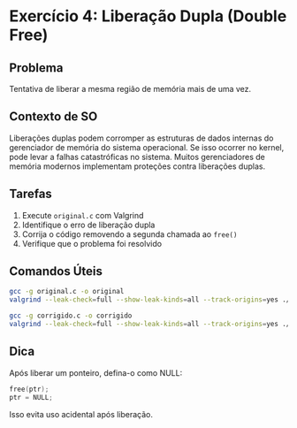 # Exercício 4: Liberação Dupla (Double Free)

## Problema
Tentativa de liberar a mesma região de memória mais de uma vez.

## Contexto de SO
Liberações duplas podem corromper as estruturas de dados internas do gerenciador de memória do sistema operacional. Se isso ocorrer no kernel, pode levar a falhas catastróficas no sistema. Muitos gerenciadores de memória modernos implementam proteções contra liberações duplas.

## Tarefas
1. Execute `original.c` com Valgrind
2. Identifique o erro de liberação dupla
3. Corrija o código removendo a segunda chamada ao `free()`
4. Verifique que o problema foi resolvido

## Comandos Úteis
```bash
gcc -g original.c -o original
valgrind --leak-check=full --show-leak-kinds=all --track-origins=yes ./original > valgrind_original.txt 2>&1

gcc -g corrigido.c -o corrigido
valgrind --leak-check=full --show-leak-kinds=all --track-origins=yes ./corrigido > valgrind_corrigido.txt 2>&1
```

## Dica
Após liberar um ponteiro, defina-o como NULL:
```c
free(ptr);
ptr = NULL;
```
Isso evita uso acidental após liberação.
